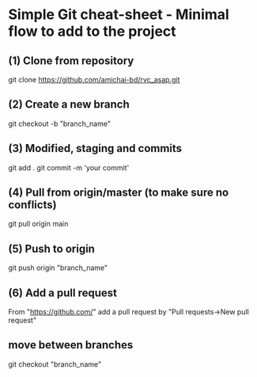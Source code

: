 # Simple Git cheat-sheet - Minimal flow to add to the project 
## (1) Clone from repository  
git clone https://github.com/amichai-bd/rvc_asap.git
    
## (2) Create a new branch  
git checkout -b "branch_name"
  
## (3) Modified, staging and commits  
git add .
git commit -m 'your commit'  
  
## (4) Pull from origin/master (to make sure no conflicts)  
git pull origin main
  
## (5) Push to origin
git push origin "branch_name"

## (6) Add a pull request
From "https://github.com/" add a pull request by "Pull requests->New pull request"


## move between branches
git checkout  "branch_name"